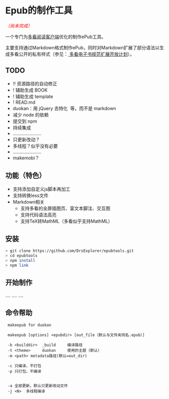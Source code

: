 Epub的制作工具
=======================

<em style="color: red">（尚未完成）</em>

一个专门为[多看阅读客户端](http://www.duokan.com/product)优化的制作ePub工具。

主要支持通过Markdown格式制作ePub，同时对Markdown扩展了部分语法以生成多看公开的私有样式（参见：[ 多看电子书规范扩展开放计划](http://www.miui.com/thread-1960799-1-1.html)）。

TODO
-----------------------

- !! 资源路径的自动修正
- ! 辅助生成 BOOK
- ! 辅助生成 template
- ! READ.md
- duokan：用 jQuery 去特化 <img> 等，而不是 markdown
- 减少 node 的依赖
- 提交到 npm
- 持续集成
- ......................
- 只更新改动？
- 多线程？似乎没有必要
- ......................
- makemobi？

功能（特色）
-----------------------

- 支持添加自定义js脚本再加工
- 支持转换less文件
- Markdown相关
  - 支持多看的全屏插图页、富文本脚注、交互图
  - 支持代码语法高亮
  - 支持TeX转MathML（多看似乎支持MathML）

安装
------------------------

```sh
> git clone https://github.com/DrsExplorer/epubtools.git
> cd epubtools
> npm install
> npm link
```

开始制作
-----------------------

....
....
....


命令帮助
-----------------------


     makeepub for duokan
     
     makeepub [options] <epubdir> [out_file（默认与文件夹同名.epub）]
     
     -b <builddir>  _build     编译路径 
     -t <theme>     duokan     使用的主题（默认）
     -m <path> metadata路径(默认=out_dir)
     
     -c 只编译，不打包
     -p 只打包，不编译
     
     
     -a 全部更新，默认只更新改动文件
     -j <N>  多线程编译
